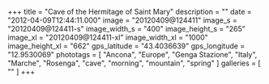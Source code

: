 +++
title = "Cave of the Hermitage of Saint Mary"
description = ""
date = "2012-04-09T12:44:11.000"
image = "20120409@124411"
image_s = "20120409@124411-s"
image_width_s = "400"
image_height_s = "265"
image_xl = "20120409@124411-xl"
image_width_xl = "1000"
image_height_xl = "662"
gps_latitude = "43.4036639"
gps_longitude = "12.9530069"
phototags = [ "Ancona", "Europe", "Genga Stazione", "Italy", "Marche", "Rosenga", "cave", "morning", "mountain", "spring" ]
galleries = [ "" ]
+++
